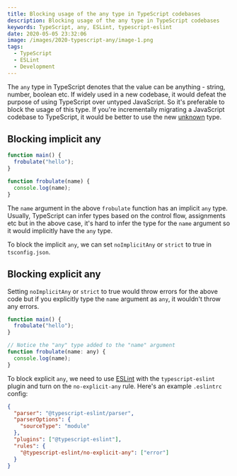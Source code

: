 ```yaml
---
title: Blocking usage of the any type in TypeScript codebases
description: Blocking usage of the any type in TypeScript codebases
keywords: TypeScript, any, ESLint, typescript-eslint
date: 2020-05-05 23:32:06
image: /images/2020-typescript-any/image-1.png
tags:
  - TypeScript
  - ESLint
  - Development
---
```


The `any` type in TypeScript denotes that the value can be anything - string, number, boolean etc. If widely used in a new codebase, it would defeat the purpose of using TypeScript over untyped JavaScript. So it's preferable to block the usage of this type. If you're incrementally migrating a JavaScript codebase to TypeScript, it would be better to use the new [unknown](https://www.typescriptlang.org/docs/handbook/release-notes/typescript-3-0.html#new-unknown-top-type) type.

## Blocking implicit any

```javascript
function main() {
  frobulate("hello");
}

function frobulate(name) {
  console.log(name);
}
```

The `name` argument in the above `frobulate` function has an implicit `any` type. Usually, TypeScript can infer types based on the control flow, assignments etc but in the above case, it's hard to infer the type for the `name` argument so it would implicitly have the `any` type.

To block the implicit `any`, we can set `noImplicitAny` or `strict` to true in `tsconfig.json`.

## Blocking explicit any

Setting `noImplicitAny` or `strict` to true would throw errors for the above code but if you explicitly type the `name` argument as `any`, it wouldn't throw any errors.

```javascript
function main() {
  frobulate("hello");
}

// Notice the "any" type added to the "name" argument
function frobulate(name: any) {
  console.log(name);
}
```

To block explicit `any`, we need to use [ESLint](https://eslint.org) with the `typescript-eslint` plugin and turn on the `no-explicit-any` rule. Here's an example `.eslintrc` config:

```json
{
  "parser": "@typescript-eslint/parser",
  "parserOptions": {
    "sourceType": "module"
  },
  "plugins": ["@typescript-eslint"],
  "rules": {
    "@typescript-eslint/no-explicit-any": ["error"]
  }
}
```
